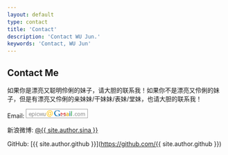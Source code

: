 ```yaml
---
layout: default
type: contact 
title: 'Contact'
description: 'Contact WU Jun.'
keywords: 'Contact, WU Jun'
---
```


## Contact Me

如果你是漂亮又聪明伶俐的妹子，请大胆的联系我！如果你不是漂亮又伶俐的妹子，但是有漂亮又伶俐的亲妹妹/干妹妹/表妹/堂妹，也请大胆的联系我！

Email: <img src='gmail.png' />

新浪微博: [@{{ site.author.sina }}](http://http://weibo.com/u/2803274630)

GitHub: [{{ site.author.github }}](https://github.com/{{ site.author.github }})
